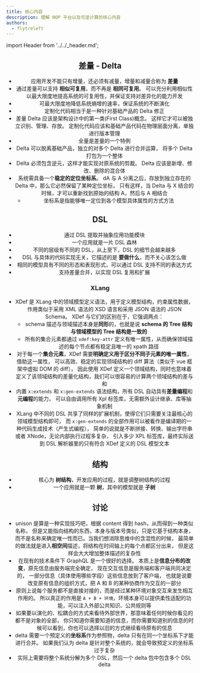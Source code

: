 ```yaml
---
title: 核心内容
description: 理解 NOP 平台以及可逆计算的核心内容
authors:
  - flytreleft
---
```


import Header from '../../\_header.md';

<Header />

## 差量 - Delta

- 应用开发不能只有增量，还必须有减量，增量和减量合称为 **差量**
- 通过差量可以支持 **相似可复用**，而不再是 **相同可复用**。
  可以充分利用相似性以最大限度地提高系统的可复用性，并保证支持对差异化的能力开发
- 可最大限度地降低系统熵增的速率，保证系统的不断演化
- 定制化代码相当于是一种针对基础产品的 Delta 修正
- 差量 Delta 应该是架构设计中的第一类(First Class)概念。
  这样它才可以被独立识别、管理、存放。
  定制化代码应该和基础产品代码在物理层面分离，单独进行版本管理
- 全量是差量的一个特例
- Delta 可以脱离基础产品，独立的对多个 Delta 进行合并运算，
  将多个 Delta 打包为一个整体
- Delta 必须包含逆元，这样才能实现对原系统的剪裁。
  Delta 应该是新增、修改、删除的混合体
- 系统需具备一个**稳定的定位坐标系**。
  dA 与 A 分离之后，存放到独立存在的 Delta 中，那么它必然保留了某种定位坐标，
  只有这样，当 Delta 与 X 结合的时候，才可以重新找到原始的结构 A，然后与 A 相结合
  - 坐标系是指能够唯一定位到各个模型具体属性的方式方法

## DSL

- 通过 DSL 提取并抽象应用功能模块
- 一个应用就是一片 DSL 森林
- 不同的层级有不同的 DSL，从上至下，DSL 的细节会越来越多
- DSL 与具体的代码实现无关，它描述的是 **要做什么**，而不关心该怎么做
- 相同的模型具有不同的形态和表现形式，可以通过 DSL 支持不同的表达方式
- 支持差量合并，以实现 DSL 复用和扩展

### XLang

- XDef 是 XLang 中的领域模型定义语法，用于定义模型结构，约束属性数据，
  作用类似于采用 XML 语法的 XSD 语言和采用 JSON 语法的 JSON Schema。
  XDef 与它们的区别在于，它强调两点：
  - schema 描述与领域描述本身是**同形**的，也就是说 **schema 的 Tree 结构与领域模型的 Tree 结构是一致的**
  - 所有的集合元素都通过 `xdef:key-attr` 定义有唯一属性，从而确保领域描述的每个节点都有稳定且唯一的 xpath 路径
- 对于每一个**集合元素**，XDef 需要**明确定义用于区分不同子元素的唯一属性**，借助这一属性，
  可以高效、稳定的实现领域结构的 diff 算法（类似于 vue 框架中虚拟 DOM 的 diff），
  因此使用 XDef 定义一个领域结构，同时也意味着定义了该领域结构的差量化结构，我们可以很容易的计算两个领域结构的差与和
- 内置 `x:extends` 和 `x:gen-extends` 语法结构，所有 DSL 自动具有**差量编程**和**元编程**的能力，
  可以自由调用所有 Xpl 标签库，无需额外设计继承、库等抽象机制
- XLang 中不同的 DSL 共享了同样的扩展机制，使得它们只需要关注最核心的领域模型结构即可，
  而 `x:gen-extends` 的全部作用可以被看作是编译期的一种代码生成技术（产生式编程），
  简单的说就是不断拼接、转换、输出字符串或者 XNode，无论内部执行过程多复杂，
  引入多少 XPL 标签库，最终实际送到 DSL 解析器里的只有符合 XDef 定义的 DSL 模型文本

## 结构

- 核心为 **树结构**，开发应用的过程，就是调整树结构的过程
- 一个应用就是一颗 **树**，其中的模型就是 **子树**

## 讨论

- unison 是算是一种实现技巧吧，根据 content 得到 hash，从而得到一种类似名称，
  但是又能指向结构的东西，本身与版本号类似，只是它基于结构本身，
  而不是名称来确定唯一性而已。当我们想消除思维中的含混性的时候，
  最简单的做法就是进入**相空间**描述，将结构在时间轴上的每个点都区分出来，
  但是这样会大大增加整体描述的复杂性
- 在现有的技术条件下 GraphQL 是一个很好的选择。
  本质上是**信息分布的改变**，原先信息由服务端完全确定，
  现在交互信息是服务端和客户端共同决定的，
  一部分信息（具体使用哪些字段）这些信息放到了客户端，
  也就是说要改变原有信息的组织方式，把 A 和 B 的某种协商作为交互的一部分
- 原则上说每个服务都不是直接对接的，而是经过某种环境对象交互来发生相互作用的。
  所以真正的作用是 `A + B + 环境`，环境本身可以提供柔性适配的功能，可以注入外部公共知识、公共规则等
- 如果要以演化的、松耦合的方式来看待外部世界，那意味着任何时候你看见的都不是对象的全部，
  你只知道你需要知道的信息，而你需要知道别的信息的时候可以看到，你也可以选择以旧的方式继续看待原有的信息
- delta 需要一个预定义的**坐标系**作为参照物，delta 只有在同一个坐标系下才能进行合并。
  如果我们认为 delta 是针对整个系统的，就会导致预定义的坐标系过于复杂
- 实际上需要将整个系统分解为多个 DSL，然后一个 delta 包中包含多个 DSL delta

